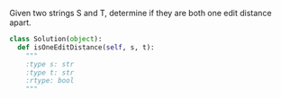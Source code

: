Given two strings S and T, determine if they are both one edit distance apart.


```python
class Solution(object):
  def isOneEditDistance(self, s, t):
    """
    :type s: str
    :type t: str
    :rtype: bool
    """
```
